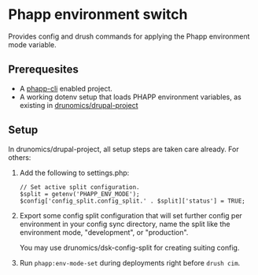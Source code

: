 # Phapp environment switch

Provides config and drush commands for applying the Phapp environment mode variable.

## Prerequesites

* A [phapp-cli](https://github.com/drunomics/phapp-cli) enabled project.
* A working dotenv setup that loads PHAPP environment variables, as existing in 
  [drunomics/drupal-project](https://github.com/drunomics/drupal-project)

## Setup

In drunomics/drupal-project, all setup steps are taken care already. For others:


1. Add the following  to settings.php:

       // Set active split configuration.
       $split = getenv('PHAPP_ENV_MODE');
       $config['config_split.config_split.' . $split]['status'] = TRUE;

2. Export some config split configuration that will set further config per environment in your
   config sync directory, name the split like the environment mode, "development", or "production".
   
   You may use drunomics/dsk-config-split for creating suiting config.

3. Run `phapp:env-mode-set` during deployments right before `drush cim`.
